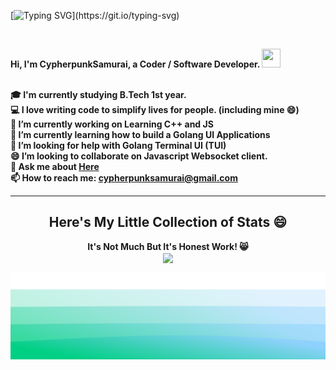 



[![Typing SVG](https://readme-typing-svg.herokuapp.com?font=Play&color=%23089255&size=33&center=true&vCenter=true&width=600&height=60&lines=Hi%2C+I'm+CypherpunkSamurai!+%F0%9F%91%8B;Coder+%2F+Software+Developer%2C;Freelancer%2C+Graphics+Designer%2C;and+an+RE+Enthusiast.;When+I'm+not+on+the+linux+terminal....;you'll+find+me+browsing+HN+and+Reddit.)](https://git.io/typing-svg)



<br>
<p>
  <b>
    Hi, I'm CypherpunkSamurai, a Coder / Software Developer.
    <img height=30 width=30 src="https://c.tenor.com/SNL9_xhZl9oAAAAj/waving-hand-joypixels.gif">
  
  <br>
  <br>

🎓  I'm currently studying B.Tech 1st year.
<br>
💻  I love writing code to simplify lives for people. (including mine 😄)
<br>
🔭  I’m currently working on Learning C++ and JS
<br>
🌱  I’m currently learning how to build a Golang UI Applications
<br>
🤔  I’m looking for help with Golang Terminal UI (TUI)
<br>
😄  I’m looking to collaborate on Javascript Websocket client.
<br>
💬  Ask me about <a href="https://github.com/CypherpunkSamurai/CypherpunkSamurai/issues" title="Issues">Here</a>
<br>
📫  How to reach me: <a href="mailto: cypherpunksamurai@gmail.com">cypherpunksamurai@gmail.com</a>

  </b>
</p>

<hr>


<div align="center">
  <h2 align="center">Here's My Little Collection of Stats 😄</h2>
  <b>It's Not Much But It's Honest Work! 😸</b>
  <br>
  <img align="center" width="500" src="https://github-readme-stats.vercel.app/api?username=CypherpunkSamurai&show_icons=true&title_color=fff&icon_color=79ff97&text_color=eeeeee&bg_color=45,4AC29A,095757">
</div>


<div margin="20px">
<p>
<p>
<img src="https://github.com/CypherpunkSamurai/CypherpunkSamurai/raw/master/waves.svg" alt="Waves SVG">          
</p>
</p>
</div>

